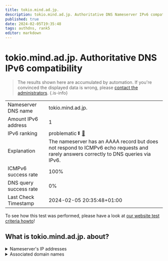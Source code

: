```yaml
---
title: tokio.mind.ad.jp.
description: tokio.mind.ad.jp. Authoritative DNS Nameserver IPv6 compatibility
published: true
date: 2024-02-05T19:35:48
tags: authdns, rank5
editor: markdown
---
```


# tokio.mind.ad.jp. Authoritative DNS IPv6 compatibility

> The results shown here are accumulated by automation. If you're convinced the displayed data is wrong, please [contact the administrators](/howto/chat). 
{.is-info}




|   |   |
| - | - |
| Nameserver DNS name | tokio.mind.ad.jp.
| Amount IPv6 address | 1
| IPv6 ranking | problematic :arrow_double_down: [🔗](/howto/ranking) |
| Explanation | The nameserver has an AAAA record but does not respond to ICMPv6 echo requests and rarely answers correctly to DNS queries via IPv6. |
| ICMPv6 success rate | 100%|
| DNS query success rate | 0% |
| Last Check Timestamp | 2024-02-05 20:35:48+01:00 |

To see how this test was performed, please have a look at [our website test criteria howto](/howto/testcriteria/authdns)!


## What is tokio.mind.ad.jp. about?




<details>
<summary>Nameserver's IP addresses</summary>

2001:358:31:101::310d

</details>



<details>
<summary>Associated domain names</summary>

www.mufg.jp

</details>
